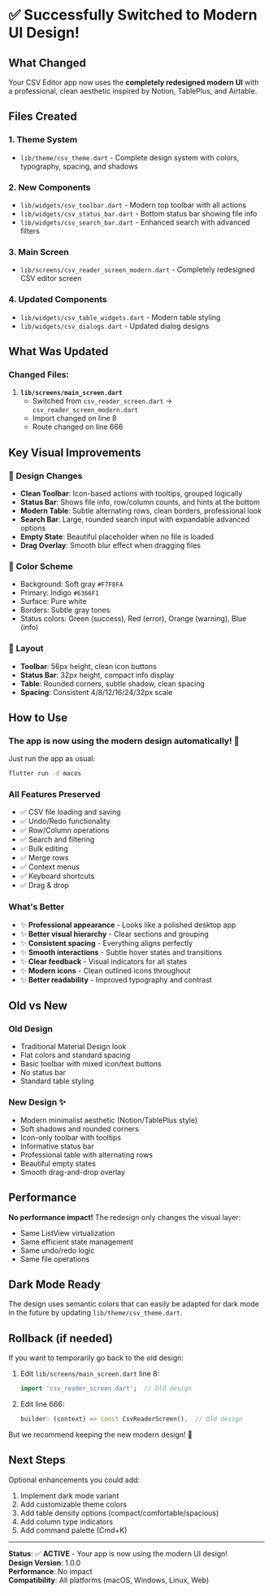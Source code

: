 # ✅ Successfully Switched to Modern UI Design!

## What Changed

Your CSV Editor app now uses the **completely redesigned modern UI** with a professional, clean aesthetic inspired by Notion, TablePlus, and Airtable.

## Files Created

### 1. **Theme System**
- `lib/theme/csv_theme.dart` - Complete design system with colors, typography, spacing, and shadows

### 2. **New Components**
- `lib/widgets/csv_toolbar.dart` - Modern top toolbar with all actions
- `lib/widgets/csv_status_bar.dart` - Bottom status bar showing file info
- `lib/widgets/csv_search_bar.dart` - Enhanced search with advanced filters

### 3. **Main Screen**
- `lib/screens/csv_reader_screen_modern.dart` - Completely redesigned CSV editor screen

### 4. **Updated Components**
- `lib/widgets/csv_table_widgets.dart` - Modern table styling
- `lib/widgets/csv_dialogs.dart` - Updated dialog designs

## What Was Updated

### Changed Files:
1. **`lib/screens/main_screen.dart`**
   - Switched from `csv_reader_screen.dart` → `csv_reader_screen_modern.dart`
   - Import changed on line 8
   - Route changed on line 666

## Key Visual Improvements

### 🎨 Design Changes
- **Clean Toolbar**: Icon-based actions with tooltips, grouped logically
- **Status Bar**: Shows file info, row/column counts, and hints at the bottom
- **Modern Table**: Subtle alternating rows, clean borders, professional look
- **Search Bar**: Large, rounded search input with expandable advanced options
- **Empty State**: Beautiful placeholder when no file is loaded
- **Drag Overlay**: Smooth blur effect when dragging files

### 🎯 Color Scheme
- Background: Soft gray `#F7F8FA`
- Primary: Indigo `#6366F1`
- Surface: Pure white
- Borders: Subtle gray tones
- Status colors: Green (success), Red (error), Orange (warning), Blue (info)

### 📐 Layout
- **Toolbar**: 56px height, clean icon buttons
- **Status Bar**: 32px height, compact info display
- **Table**: Rounded corners, subtle shadow, clean spacing
- **Spacing**: Consistent 4/8/12/16/24/32px scale

## How to Use

### The app is now using the modern design automatically! 🎉

Just run the app as usual:
```bash
flutter run -d macos
```

### All Features Preserved
- ✅ CSV file loading and saving
- ✅ Undo/Redo functionality
- ✅ Row/Column operations
- ✅ Search and filtering
- ✅ Bulk editing
- ✅ Merge rows
- ✅ Context menus
- ✅ Keyboard shortcuts
- ✅ Drag & drop

### What's Better
- ✨ **Professional appearance** - Looks like a polished desktop app
- ✨ **Better visual hierarchy** - Clear sections and grouping
- ✨ **Consistent spacing** - Everything aligns perfectly
- ✨ **Smooth interactions** - Subtle hover states and transitions
- ✨ **Clear feedback** - Visual indicators for all states
- ✨ **Modern icons** - Clean outlined icons throughout
- ✨ **Better readability** - Improved typography and contrast

## Old vs New

### Old Design
- Traditional Material Design look
- Flat colors and standard spacing
- Basic toolbar with mixed icon/text buttons
- No status bar
- Standard table styling

### New Design ✨
- Modern minimalist aesthetic (Notion/TablePlus style)
- Soft shadows and rounded corners
- Icon-only toolbar with tooltips
- Informative status bar
- Professional table with alternating rows
- Beautiful empty states
- Smooth drag-and-drop overlay

## Performance

**No performance impact!** The redesign only changes the visual layer:
- Same ListView virtualization
- Same efficient state management
- Same undo/redo logic
- Same file operations

## Dark Mode Ready

The design uses semantic colors that can easily be adapted for dark mode in the future by updating `lib/theme/csv_theme.dart`.

## Rollback (if needed)

If you want to temporarily go back to the old design:

1. Edit `lib/screens/main_screen.dart` line 8:
   ```dart
   import 'csv_reader_screen.dart';  // Old design
   ```

2. Edit line 666:
   ```dart
   builder: (context) => const CsvReaderScreen(),  // Old design
   ```

But we recommend keeping the new modern design! 🚀

## Next Steps

Optional enhancements you could add:
1. Implement dark mode variant
2. Add customizable theme colors
3. Add table density options (compact/comfortable/spacious)
4. Add column type indicators
5. Add command palette (Cmd+K)

---

**Status**: ✅ **ACTIVE** - Your app is now using the modern UI design!  
**Design Version**: 1.0.0  
**Performance**: No impact  
**Compatibility**: All platforms (macOS, Windows, Linux, Web)

